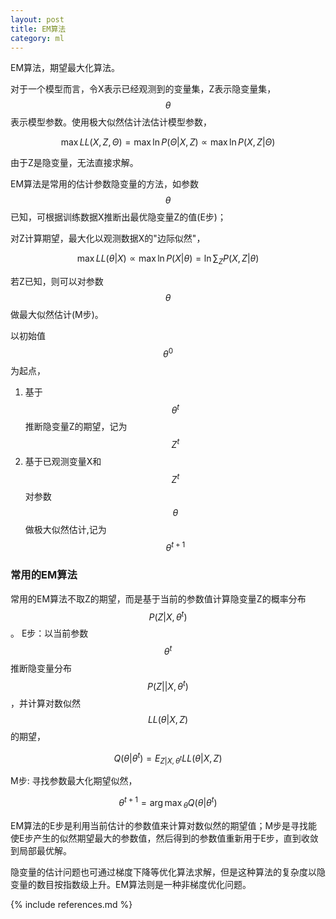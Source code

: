```yaml
---
layout: post
title: EM算法
category: ml
---
```


EM算法，期望最大化算法。

对于一个模型而言，令X表示已经观测到的变量集，Z表示隐变量集，$$\theta$$表示模型参数。使用极大似然估计法估计模型参数，

$$\max LL(X,Z,\Theta )=\max \ln P(\Theta | X,Z)\propto \max \ln P(X,Z|\Theta )$$

由于Z是隐变量，无法直接求解。

EM算法是常用的估计参数隐变量的方法，如参数$$\theta$$已知，可根据训练数据X推断出最优隐变量Z的值(E步)；

对Z计算期望，最大化以观测数据X的"边际似然"，

$$\max LL(\theta | X) \propto \max \ln P(X | \theta)=\ln \sum _{Z} P(X,Z | \theta)$$

若Z已知，则可以对参数$$\theta$$做最大似然估计(M步)。

以初始值$$\theta^{0}$$为起点，

1. 基于$$\theta^{t}$$推断隐变量Z的期望，记为$$Z^{t}$$
2. 基于已观测变量X和$$Z^{t}$$对参数$$\theta$$做极大似然估计,记为$$\theta^{t+1}$$

### 常用的EM算法 ###

常用的EM算法不取Z的期望，而是基于当前的参数值计算隐变量Z的概率分布 $$ P(Z| X,\theta^{t} ) $$ 。
E步：以当前参数$$\theta^{t}$$推断隐变量分布 $$ P(Z ||X,\theta^{t} )$$，并计算对数似然 $$ LL(\theta | X,Z) $$ 的期望，

$$ Q(\theta | \theta^{t}) =E_{Z|X,\theta^{t}} LL(\theta | X,Z) $$

M步: 寻找参数最大化期望似然，
		
$$ \theta^{t+1}={\arg \max}_{\theta} Q(\theta | \theta^{t}) $$

EM算法的E步是利用当前估计的参数值来计算对数似然的期望值；M步是寻找能使E步产生的似然期望最大的参数值，然后得到的参数值重新用于E步，直到收敛到局部最优解。

隐变量的估计问题也可通过梯度下降等优化算法求解，但是这种算法的复杂度以隐变量的数目按指数级上升。EM算法则是一种非梯度优化问题。

{% include references.md %}
